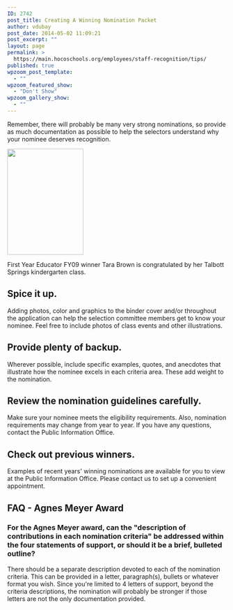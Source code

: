 ```yaml
---
ID: 2742
post_title: Creating A Winning Nomination Packet
author: vdubay
post_date: 2014-05-02 11:09:21
post_excerpt: ""
layout: page
permalink: >
  https://main.hocoschools.org/employees/staff-recognition/tips/
published: true
wpzoom_post_template:
  - ""
wpzoom_featured_show:
  - "Don't Show"
wpzoom_gallery_show:
  - ""
---
```

<p>Remember, there will probably be many very strong nominations, so provide as much documentation as possible to help the selectors understand why your nominee deserves recognition.</p>

<img class="pict" src="/f/employees/brown.jpg" alt="" width="175" height="243" align="top" />
<p>First Year Educator FY09 winner Tara Brown is congratulated by her Talbott Springs kindergarten class.</p>

<h2>Spice it up.</h2>

<p>Adding photos, color and graphics to the binder cover and/or throughout the application can help the selection committee members get to know your nominee. Feel free to include photos of class events and other illustrations.</p></td>

<h2>Provide plenty of backup.</h2>

<p>Wherever possible, include specific examples, quotes, and anecdotes that illustrate how the nominee excels in each criteria area. These add weight to the nomination.</p>
</td>

<h2>Review the nomination guidelines carefully.</h2>

<p>Make sure your nominee meets the eligibility requirements. Also, nomination requirements may change from year to year. If you have any questions, contact the Public Information Office. </p></td>

<h2>Check out previous winners.</h2>

<p>Examples of recent years' winning nominations are available for you to view at the Public Information Office. Please contact us to set up a convenient appointment.</p>

<h2>FAQ - Agnes Meyer Award</h2>

<h3>For the Agnes Meyer award, can the "description of contributions in each nomination criteria" be addressed within the four statements of support, or should it be a brief, bulleted outline?</h3>

<p>There should be a separate description devoted to each of the nomination criteria. This can be provided in a letter, paragraph(s), bullets or whatever format you wish. Since you're limited to 4 letters of support, beyond the criteria descriptions, the nomination will probably be stronger if those letters are not the only documentation provided.</p>